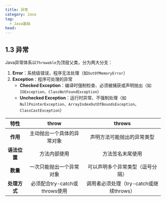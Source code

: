 ```yaml
---
title: 异常
category: Java
tag:
  - Java基础
head:
---
```



## 1.3 异常

Java异常体系以`Throwable`为顶层父类，分为两大分支：

1. **Error**：系统级错误，程序无法处理（如`OutOfMemoryError`）
2. **Exception**：程序可处理的异常
   - **Checked Exception**：编译时强制检查、必须被捕获或声明抛出（如`IOException`、`ClassNotFoundException`）
   - **Unchecked Exception**：运行时异常、不强制处理（如`NullPointerException`、`ArrayIndexOutOfBoundsException`、`ClassCastException`）

|     特性     |             throw             |                 throws                  |
| :----------: | :---------------------------: | :-------------------------------------: |
|   **作用**   |  主动抛出一个具体的异常对象   |       声明方法可能抛出的异常类型        |
| **语法位置** |         方法内部使用          |            方法签名末尾使用             |
|   **数量**   |   一次只能抛出一个异常对象    |    可以声明多个异常类型（逗号分隔）     |
| **处理方式** | 必须配合try-catch或throws使用 | 调用者必须处理（try-catch或继续throws） |
​        